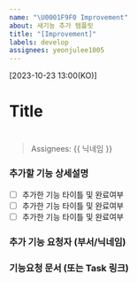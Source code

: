 ```yaml
---
name: "\U0001F9F0 Improvement"
about: 새기능 추가 템플릿
title: "[Improvement]"
labels: develop
assignees: yeonjulee1005
---
```


[2023-10-23 13:00(KO)]
# Title
> # 

> Assignees: {{ 닉네임 }}

### 추가할 기능 상세설명
- [ ] 추가한 기능 타이틀 및 완료여부
- [ ] 추가한 기능 타이틀 및 완료여부
- [ ] 추가한 기능 타이틀 및 완료여부

### 추가 기능 요청자 (부서/닉네임)
>

### 기능요청 문서 (또는 Task 링크)
>
